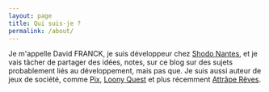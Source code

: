 ```yaml
---
layout: page
title: Qui suis-je ?
permalink: /about/
---
```


Je m'appelle David FRANCK, je suis développeur chez [Shodo Nantes](https://shodo.io/), et je vais tâcher de partager des idées, notes, sur ce blog sur des sujets probablement liés au développement, mais pas que. 
Je suis aussi auteur de jeux de société, comme [Pix](https://www.trictrac.net/jeu-de-societe/pix-0), [Loony Quest](https://www.trictrac.net/jeu-de-societe/loony-quest) et plus récemment [Attrâpe Rêves](https://www.trictrac.net/jeu-de-societe/attrape-reves).

